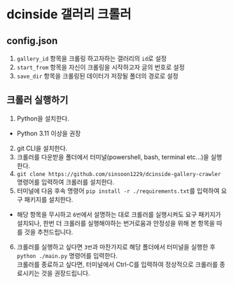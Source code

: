 # dcinside 갤러리 크롤러
## config.json
1. `gallery_id` 항목을 크롤링 하고자하는 갤러리의 `id`로 설정  
2. `start_from` 항목을 자신이 크롤링을 시작하고자 글의 번호로 설정  
3. `save_dir` 항목을 크롤링된 데이터가 저장될 폴더의 경로로 설정  

## 크롤러 실행하기  
1. Python을 설치한다.  
- Python 3.11 이상을 권장  
2. git CLI을 설치한다.  
3. 크롤러를 다운받을 폴더에서 터미널(powershell, bash, terminal etc...)을 실행한다.  
4. `git clone https://github.com/sinsoon1229/dcinside-gallery-crawler` 명령어를 입력하여 크롤러를 설치한다.  
5. 터미널에 다음 후속 명령어 `pip install -r ./requirements.txt`를 입력하여 요구 패키지를 설치한다.  
- 해당 항목을 무시하고 `6번`에서 설명하는 대로 크롤러를 실행시켜도 요구 패키지가 설치되나, 한번 더 크롤러를 실행해야하는 번거로움과 안정성을 위해 본 항목을 따를 것을 추천드립니다.  
6. 크롤러를 실행하고 싶다면 `3번`과 마찬가지로 해당 폴더에서 터미널을 실행한 후 `python ./main.py` 명령어를 입력한다.  
크롤러를 종료하고 싶다면, 터미널에서 Ctrl-C를 입력하여 정상적으로 크롤러를 종료시키는 것을 권장드립니다.  
